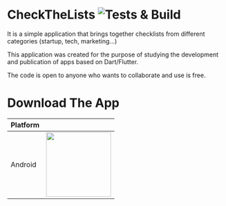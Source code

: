 
# CheckTheLists ![Tests & Build](https://github.com/enriquesaid/checkthelists/workflows/Tests%20&%20Build/badge.svg)

It is a simple application that brings together checklists from different categories (startup, tech, marketing...)

This application was created for the purpose of studying the development and publication of apps based on Dart/Flutter.

The code is open to anyone who wants to collaborate and use is free.

# Download The App

| Platform ||
| -------------|-|
| Android | [<img src="https://images-na.ssl-images-amazon.com/images/G/01/mobile-apps/devportal2/res/images/amazon-appstore-badge-english-black.png" width=150 />](https://www.amazon.com.br/Enrique-M-Jr-CheckTheLists/dp/B086XGL4ZX/)
